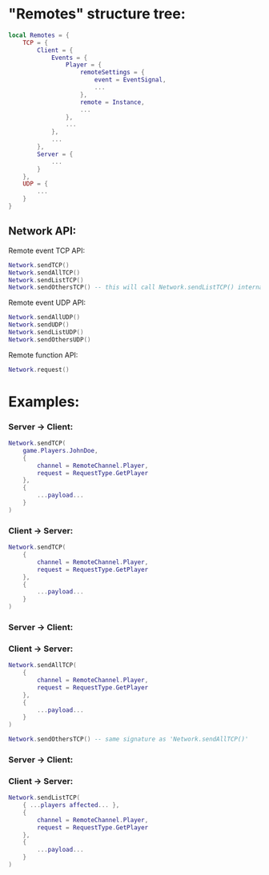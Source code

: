 
# "Remotes" structure tree:

```lua
local Remotes = {
	TCP = {
		Client = {
			Events = {
				Player = { 
					remoteSettings = { 
						event = EventSignal,
						...
					}, 
					remote = Instance,
					...
				},
				...
			},
			...
		},
		Server = {
			...
		}
	},
	UDP = {
		...
	}
}
```

## Network API:


Remote event TCP API:

```lua
Network.sendTCP()
Network.sendAllTCP()
Network.sendListTCP()
Network.sendOthersTCP() -- this will call Network.sendListTCP() internally
```

Remote event UDP API:

```lua
Network.sendAllUDP()
Network.sendUDP()
Network.sendListUDP()
Network.sendOthersUDP()
```

Remote function API:
```lua
Network.request()
```


# Examples:

### **Server -> Client:**

```lua
Network.sendTCP(
	game.Players.JohnDoe,
	{
		channel = RemoteChannel.Player, 
		request = RequestType.GetPlayer
	},
	{
		...payload...
	}
)
```

### **Client -> Server:**

```lua
Network.sendTCP(
	{
		channel = RemoteChannel.Player, 
		request = RequestType.GetPlayer
	},
	{
		...payload...
	}
)
```

### **Server -> Client:**
### **Client -> Server:**

```lua
Network.sendAllTCP(
	{
		channel = RemoteChannel.Player, 
		request = RequestType.GetPlayer
	},
	{
		...payload...
	}
)

Network.sendOthersTCP() -- same signature as 'Network.sendAllTCP()'
```

### **Server -> Client:**
### **Client -> Server:**

```lua
Network.sendListTCP(
	{ ...players affected... },
	{
		channel = RemoteChannel.Player, 
		request = RequestType.GetPlayer
	},
	{
		...payload...
	}
)
```
